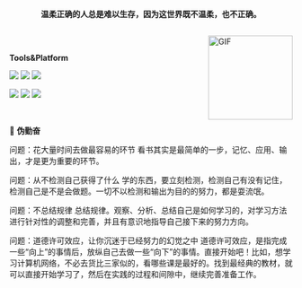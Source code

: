 <p align="center">
  <strong>温柔正确的人总是难以生存，因为这世界既不温柔，也不正确。</strong>
</p>

<h2></h2>

<img align="right" alt="GIF" src="https://img-blog.csdnimg.cn/eb44555f29fe4621a0f9d4df7b016998.gif#pic_center" height="150" width="150"> &nbsp;&nbsp;&nbsp;&nbsp;

**Tools&Platform**

[![](https://img.shields.io/badge/macOS-Catalina-d0d1d4?style=flat-square&logo=Apple)](<[https://](https://www.apple.com/macos/catalina/)>)
[![](https://img.shields.io/badge/Ubuntu-20.04%20LTS-E95420?style=flat-square&logo=Ubuntu)](https://ubuntu.com/)
[![](https://img.shields.io/badge/Goland-2023.1-black?style=flat-square&logo=GoLand)](https://code.visualstudio.com/)

[![](https://img.shields.io/badge/-Go-00ADD8?style=flat-square&logo=go&logoColor=ffffff)](https://golang.org/)
[![](https://img.shields.io/badge/-Nginx-269539?style=flat-square&logo=Nginx&logoColor=ffffff)](https://nginx.org/)
[![](https://img.shields.io/badge/-Docker-2496ED?style=flat-square&logo=Docker&logoColor=ffffff)](https://www.docker.com/)

    
<br>

🌌 **伪勤奋**

问题：花大量时间去做最容易的环节
看书其实是最简单的一步，记忆、应用、输出，才是更为重要的环节。

问题：从不检测自己获得了什么
学的东西，要立刻检测，检测自己有没有记住，检测自己是不是会做题。一切不以检测和输出为目的的努力，都是耍流氓。

问题：不总结规律
总结规律。观察、分析、总结自己是如何学习的，对学习方法进行针对性的调整和完善，并且有意识地指导自己接下来的努力方向。

问题：道德许可效应，让你沉迷于已经努力的幻觉之中
道德许可效应，是指完成一些“向上”的事情后，放纵自己去做一些“向下”的事情。直接开始吧！比如，想学习计算机网络，不必去货比三家似的，看哪些课是最好的。找到最经典的教材，就可以直接开始学习了，然后在实践的过程和间隙中，继续完善准备工作。
